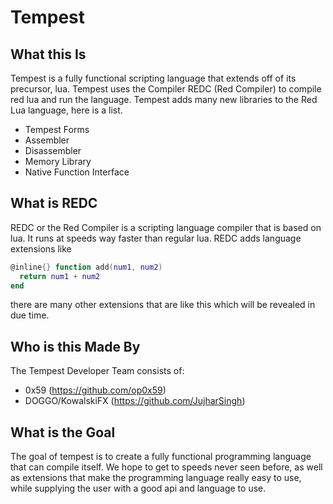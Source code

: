 # Tempest

## What this Is
Tempest is a fully functional scripting language that extends off of its precursor, lua.
Tempest uses the Compiler REDC (Red Compiler) to compile red lua and run the language.
Tempest adds many new libraries to the Red Lua language, here is a list.
  - Tempest Forms
  - Assembler
  - Disassembler
  - Memory Library
  - Native Function Interface

## What is REDC
REDC or the Red Compiler is a scripting language compiler that is based on lua. It runs at speeds way faster than regular lua.
REDC adds language extensions like
```lua
@inline{} function add(num1, num2)
  return num1 + num2
end
```
there are many other extensions that are like this which will be revealed in due time.

## Who is this Made By
The Tempest Developer Team consists of:
  - 0x59 (https://github.com/op0x59)
  - DOGGO/KowalskiFX (https://github.com/JujharSingh)

## What is the Goal
The goal of tempest is to create a fully functional programming language that can compile itself.
We hope to get to speeds never seen before, as well as extensions that make the programming language really easy to use, while supplying the user with a good api and language to use.
